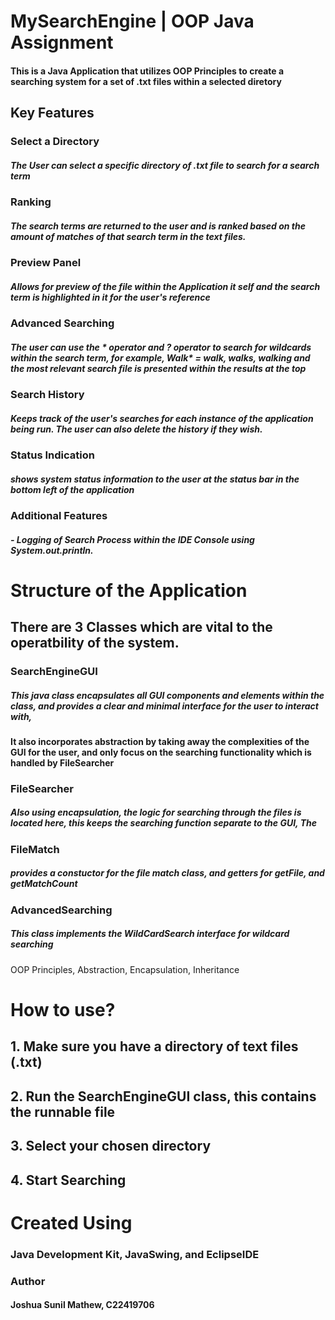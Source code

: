 # MySearchEngine | OOP Java Assignment
#### This is a Java Application that utilizes OOP Principles to create a searching system for a set of .txt files within a selected diretory

## Key Features

### Select a Directory
##### The User can select a specific directory of .txt file to search for a search term

### Ranking
##### The search terms are returned to the user and is ranked based on the amount of matches of that search term in the text files.

### Preview Panel
##### Allows for preview of the file within the Application it self and the search term is highlighted in it for the user's reference

### Advanced Searching
##### The user can use the * operator and ? operator to search for wildcards within the search term, for example, Walk* = walk, walks, walking and the most relevant search file is presented within the results at the top

### Search History 
##### Keeps track of the user's searches for each instance of the application being run. The user can also delete the history if they wish.

### Status Indication
##### shows system status information to the user at the status bar in the bottom left of the application

### Additional Features

##### - Logging of Search Process within the IDE Console using System.out.println.


# Structure of the Application
## There are 3 Classes which are vital to the operatbility of the system.

### SearchEngineGUI
##### This java class encapsulates all GUI components and elements within the class, and provides a clear and minimal interface for the user to interact with, 
#### It also incorporates abstraction by taking away the complexities of the GUI for the user, and only focus on the searching functionality which is handled by FileSearcher

### FileSearcher
##### Also using encapsulation, the logic for searching through the files is located here, this keeps the searching function separate to the GUI, The 

### FileMatch 
##### provides a constuctor for the file match class, and getters for getFile, and getMatchCount

### AdvancedSearching
##### This class implements the WildCardSearch interface for wildcard searching

OOP Principles, Abstraction, Encapsulation, Inheritance

# How to use? 
 ## 1. Make sure you have a directory of text files (.txt)
 ## 2. Run the SearchEngineGUI class, this contains the runnable file
 ## 3. Select your chosen directory
 ## 4. Start Searching


 # Created Using 
 ### Java Development Kit, JavaSwing, and EclipseIDE


### Author 
#### Joshua Sunil Mathew, C22419706
 



